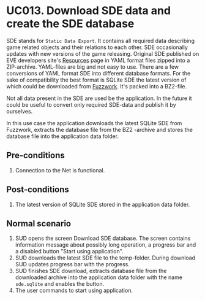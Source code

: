 # UC013. Download SDE data and create the SDE database

SDE stands for ```Static Data Export```. It contains all required data describing game related objects and their relations to each other. SDE occasionally updates with new versions of the game releasing. Original SDE published on EVE developers site's [Resources](https://developers.eveonline.com/resource/resources) page in YAML format files zipped into a ZIP-archive. YAML-files are big and not easy to use. There are a few conversions of YAML format SDE into different database formats. For the sake of compatibility the best format is SQLite SDE the latest version of which could be downloaded from [Fuzzwork](https://www.fuzzwork.co.uk/dump/latest/eve.db.bz2). It's packed into a BZ2-file.

Not all data present in the SDE are used be the application. In the future it could be useful to convert only required SDE-data and publish it by ourselves.

In this use case the application downloads the latest SQLite SDE from Fuzzwork, extracts the database file from the BZ2 -archive and stores the database file into the application data folder.

## Pre-conditions

1. Connection to the Net is functional.

## Post-conditions

1. The latest version of SQLite SDE stored in the application data folder.

## Normal scenario

1. SUD opens the screen Download SDE database. The screen contains information message about possibly long operation, a progress bar and a disabled button "Start using application".
2. SUD downloads the latest SDE file to the temp-folder. During download SUD updates progress bar with the progress.
3. SUD finishes SDE download, extracts database file from the downloaded archive into the application data folder with the name ```sde.sqlite``` and enables the button.
4. The user commands to start using application.